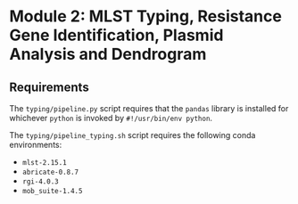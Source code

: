 # Module 2: MLST Typing, Resistance Gene Identification, Plasmid Analysis and Dendrogram

## Requirements

The `typing/pipeline.py` script requires that the `pandas` library is installed for whichever `python` is invoked by `#!/usr/bin/env python`.

The `typing/pipeline_typing.sh` script requires the following conda environments:

 - `mlst-2.15.1`
 - `abricate-0.8.7`
 - `rgi-4.0.3`
 - `mob_suite-1.4.5`
